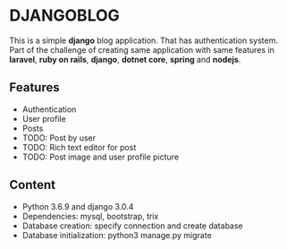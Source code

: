 # DJANGOBLOG
This is a simple **django** blog application. That has authentication system.
Part of the challenge of creating same application with same features in **laravel**, **ruby on rails**, **django**, **dotnet core**, **spring** and **nodejs**.

## Features
* Authentication
* User profile
* Posts
* TODO: Post by user
* TODO: Rich text editor for post
* TODO: Post image and user profile picture

## Content

* Python 3.6.9 and django 3.0.4
* Dependencies: mysql, bootstrap, trix
* Database creation: specify connection and create database
* Database initialization: python3 manage.py migrate